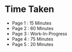 # Time Taken
- Page 1 : 15 Minutes
- Page 2 : 60 Minutes
- Page 3 : Work-In-Progress
- Page 4 : 75 Minutes
- Page 5 : 20 Minutes
